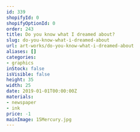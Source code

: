 ```yaml
---
id: 339
shopifyId: 0
shopifyOptionId: 0
order: 243
title: Do you know what I dreamed about?
slug: do-you-know-what-i-dreamed-about
url: art-works/do-you-know-what-i-dreamed-about
aliases: []
categories:
- graphics
inStock: false
isVisible: false
height: 35
width: 25
date: 2019-01-01T00:00:00Z
materials:
- newspaper
- ink
price: -1
mainImage: 15Mercury.jpg
---
```

